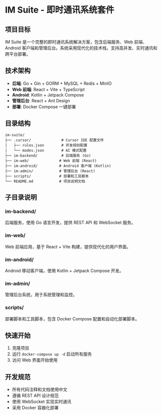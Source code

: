 # IM Suite - 即时通讯系统套件

## 项目目标

IM Suite 是一个完整的即时通讯系统解决方案，包含后端服务、Web 前端、Android 客户端和管理后台。系统采用现代化的技术栈，支持高并发、实时通讯和跨平台部署。

## 技术架构

- **后端**: Go + Gin + GORM + MySQL + Redis + MinIO
- **Web 前端**: React + Vite + TypeScript
- **Android**: Kotlin + Jetpack Compose
- **管理后台**: React + Ant Design
- **部署**: Docker Compose 一键部署

## 目录结构

```
im-suite/
├── .cursor/              # Cursor IDE 配置文件
│   ├── rules.json        # 开发规则配置
│   └── modes.json        # AI 模式配置
├── im-backend/           # 后端服务 (Go)
├── im-web/              # Web 前端 (React)
├── im-android/          # Android 客户端 (Kotlin)
├── im-admin/            # 管理后台 (React)
├── scripts/             # 部署和工具脚本
└── README.md            # 项目说明文档
```

## 子目录说明

### im-backend/
后端服务，使用 Go 语言开发，提供 REST API 和 WebSocket 服务。

### im-web/
Web 前端应用，基于 React + Vite 构建，提供现代化的用户界面。

### im-android/
Android 移动客户端，使用 Kotlin + Jetpack Compose 开发。

### im-admin/
管理后台系统，用于系统管理和监控。

### scripts/
部署脚本和工具脚本，包含 Docker Compose 配置和自动化部署脚本。

## 快速开始

1. 克隆项目
2. 运行 `docker-compose up -d` 启动所有服务
3. 访问 Web 界面开始使用

## 开发规范

- 所有代码注释和文档使用中文
- 遵循 REST API 设计规范
- 使用 WebSocket 实现实时通讯
- 采用 Docker 容器化部署

